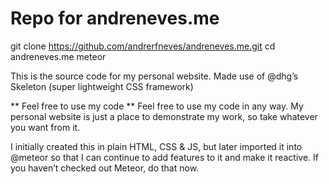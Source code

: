 # Repo for andreneves.me #

git clone https://github.com/andrerfneves/andreneves.me.git
cd andreneves.me
meteor

This is the source code for my personal website.
Made use of @dhg’s Skeleton (super lightweight CSS framework)

** Feel free to use my code **
Feel free to use my code in any way. My personal website is just a place to demonstrate my work, so take whatever you want from it. 

I initially created this in plain HTML, CSS & JS, but later imported it into @meteor so that I can continue to add features to it and make it reactive. If you haven’t checked out Meteor, do that now.



